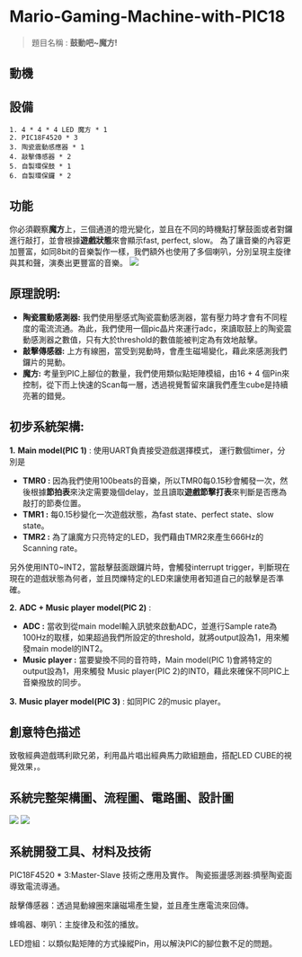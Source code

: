 # Mario-Gaming-Machine-with-PIC18
> 題目名稱 : **鼓動吧~魔方!**
## 動機

## 設備
    1. 4 * 4 * 4 LED 魔方 * 1
    2. PIC18F4520 * 3
    3. 陶瓷震動感應器 * 1
    4. 敲擊傳感器 * 2
    5. 自製環保鼓 * 1
    6. 自製環保鑼 * 2
## 功能
你必須觀察**魔方**上，三個通道的燈光變化，並且在不同的時機點打擊鼓面或者對鑼進行敲打，並會根據**遊戲狀態**來會顯示fast, perfect, slow。
為了讓音樂的內容更加豐富，如同8bit的音樂製作一樣，我們額外也使用了多個喇叭，分別呈現主旋律與其和聲，演奏出更豐富的音樂。
![](https://i.imgur.com/xtnqyck.jpg)

## 原理說明:
* **陶瓷震動感測器:** 
我們使用壓感式陶瓷震動感測器，當有壓力時才會有不同程度的電流流通。為此，我們使用一個pic晶片來運行adc，來讀取鼓上的陶瓷震動感測器之數值，只有大於threshold的數值能被判定為有效地敲擊。
* **敲擊傳感器:** 
上方有線圈，當受到晃動時，會產生磁場變化，藉此來感測我們鑼片的晃動。
* **魔方:** 
考量到PIC上腳位的數量，我們使用類似點矩陣模組，由16 + 4 個Pin來控制，從下而上快速的Scan每一層，透過視覺暫留來讓我們產生cube是持續亮著的錯覺。
## 初步系統架構:
**1.** **Main model(PIC 1)** : 使用UART負責接受遊戲選擇模式，
運行數個timer，分別是
* **TMR0 :**
因為我們使用100beats的音樂，所以TMR0每0.15秒會觸發一次，然後根據**節拍表**來決定需要幾個delay，並且讀取**遊戲節擊打表**來判斷是否應為敲打的節奏位置。
* **TMR1 :** 
每0.15秒變化一次遊戲狀態，為fast state、perfect state、slow state。
* **TMR2 :**
為了讓魔方只亮特定的LED，我們藉由TMR2來產生666Hz的Scanning rate。

另外使用INT0~INT2，當敲擊鼓面跟鑼片時，會觸發interrupt trigger，判斷現在現在的遊戲狀態為何者，並且閃爍特定的LED來讓使用者知道自己的敲擊是否準確。

**2.** **ADC + Music player model(PIC 2)** : 
* **ADC :** 當收到從main model輸入訊號來啟動ADC，並進行Sample rate為100Hz的取樣，如果超過我們所設定的threshold，就將output設為1，用來觸發main model的INT2。
* **Music player :** 當要變換不同的音符時，Main model(PIC 1)會將特定的output設為1，用來觸發 Music player(PIC 2)的INT0，藉此來確保不同PIC上音樂撥放的同步。

**3.** **Music player model(PIC 3)** : 如同PIC 2的music player。

## 創意特色描述

致敬經典遊戲瑪利歐兄弟，利用晶片唱出經典馬力歐組題曲，搭配LED CUBE的視覺效果，。

## 系統完整架構圖、流程圖、電路圖、設計圖
![](https://i.imgur.com/3PJxxPI.png)
![](https://i.imgur.com/8hJRFDe.jpg)

## 系統開發工具、材料及技術
PIC18F4520 * 3:Master-Slave 技術之應用及實作。
陶瓷振盪感測器:擠壓陶瓷面導致電流導通。
 
   敲擊傳感器：透過晃動線圈來讓磁場產生變，並且產生應電流來回傳。
 
   蜂鳴器、喇叭：主旋律及和弦的播放。
 
   LED燈組：以類似點矩陣的方式操縱Pin，用以解決PIC的腳位數不足的問題。
 


